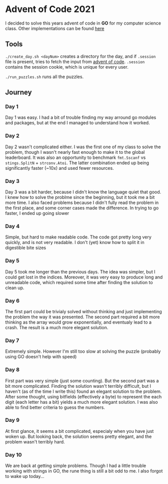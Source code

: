 # Advent of Code 2021

I decided to solve this years advent of code in **GO** for my computer science class. Other implementations can be found [here](https://github.com/mines-nancy/advent-of-code-2021)

## Tools

`./create_day.sh <dayNum>` creates a directory for the day, and if `.session` file is present, tries to fetch the input from [advent of code](adventofcode.com). `.session` contains the session cookie, which is unique for every user.

`./run_puzzles.sh` runs all the puzzles.

## Journey

### Day 1
Day 1 was easy. I had a bit of trouble finding my way arround go modules and packages, but at the end I managed to understand how it worked.

### Day 2
Day 2 wasn't complicated either. I was the first one of my class to solve the problem, though I wasn't nearly fast enough to make it to the global leaderboard.
It was also an opportunity to benchmark `fmt.Sscanf` vs `stings.SplitN` + `strconv.Atoi`. The latter combination ended up being significantly faster (~10x)
and used fewer resources.

### Day 3
Day 3 was a bit harder, because I didn't know the language quiet that good. I knew how to solve the problme since the beginning, but it took me a bit more time. I also faced problems because I didn't fully read the problem in the first place, and some corner cases made the difference. In trying to go faster, I ended up going slower

### Day 4
Simple, but hard to make readable code. The code got pretty long very quickly, and is not very readable. I don't (yet) know how to split it in digestible bite sizes

### Day 5
Day 5 took me longer than the previous days. The idea was simpler, but I could get lost in the indices. Moreover, it was very easy to produce long and unreadable code, which required some time after finding the solution to clean up.

### Day 6
The first part could be trivialy solved without thinking and just implementing the problem the way it was presented. The second part required a bit more thinking as the array would grow exponentially, and eventualy lead to a crash. The result is a much more elegant solution.

### Day 7
Extremely simple. However I'm still too slow at solving the puzzle (probably using GO doesn't help with speed)

### Day 8
First part was very simple (just some counting). But the second part was a bit more complicated. Finding the solution wasn't terribly difficult, but I haven't (as of the time I write this) found an elegant solution to the problem. <br />
After some thought, using bitfields (effectively a byte) to represent the each digit (each letter has a bit) yields a much more elegant solution. I was also able to find better criteria to guess the numbers.

### Day 9
At first glance, it seems a bit complicated, especialy when you have just woken up. But looking back, the solution seems pretty elegant, and the problem wasn't terribly hard.

### Day 10
We are back at getting simple problems. Though I had a little trouble working with strings in GO, the rune thing is still a bit odd to me. I also forgot to wake up today...
